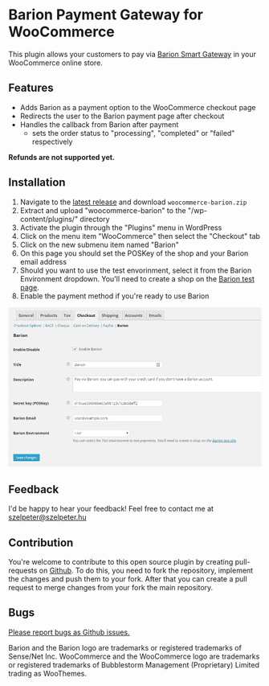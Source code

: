 # Barion Payment Gateway for WooCommerce

This plugin allows your customers to pay via [Barion Smart Gateway](https://www.barion.com/) in your WooCommerce online store.

## Features

- Adds Barion as a payment option to the WooCommerce checkout page
- Redirects the user to the Barion payment page after checkout
- Handles the callback from Barion after payment
  - sets the order status to "processing", "completed" or "failed" respectively

**Refunds are not supported yet.**

## Installation

1. Navigate to the [latest release](https://github.com/szelpe/woocommerce-barion/releases/latest) and download `woocommerce-barion.zip`
1. Extract and upload "woocommerce-barion" to the "/wp-content/plugins/" directory
1. Activate the plugin through the "Plugins" menu in WordPress
1. Click on the menu item "WooCommerce" then select the "Checkout" tab
1. Click on the new submenu item named "Barion"
1. On this page you should set the POSKey of the shop and your Barion email address 
1. Should you want to use the test envorinment, select it from the Barion Environment dropdown. You'll need to create a shop on the [Barion test page](https://test.barion.com).
1. Enable the payment method if you're ready to use Barion

![](assets/screenshot-1.png)

## Feedback

I'd be happy to hear your feedback! Feel free to contact me at szelpeter@szelpeter.hu 

## Contribution

You're welcome to contribute to this open source plugin by creating pull-requests on [Github](https://github.com/szelpe/woocommerce-barion). To do this, you need to fork the repository, implement the changes and push them to your fork. After that you can create a pull request to merge changes from your fork the main repository.

## Bugs

[Please report bugs as Github issues.](https://github.com/szelpe/woocommerce-barion/issues)

Barion and the Barion logo are trademarks or registered trademarks of Sense/Net Inc.
WooCommerce and the WooCommerce logo are trademarks or registered trademarks of Bubblestorm Management (Proprietary) Limited trading as WooThemes.
